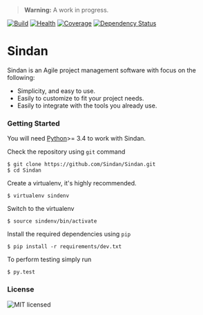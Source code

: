 > **Warning:** A work in progress.

[![Build](https://travis-ci.org/Sindan/Server.svg?branch=master)](https://travis-ci.org/Sindan/Server) 
[![Health](https://landscape.io/github/Sindan/Server/master/landscape.svg?style=flat)](https://landscape.io/github/Sindan/Server/master)
[![Coverage](https://codecov.io/gh/Sindan/Server/branch/master/graph/badge.svg)](https://codecov.io/gh/Sindan/Server)
[![Dependency Status](https://www.versioneye.com/user/projects/576384140735400043c1bacb/badge.svg?style=flat)](https://www.versioneye.com/user/projects/576384140735400043c1bacb)


# Sindan

Sindan is an Agile project management software with focus on the following:

  - Simplicity, and easy to use.
  - Easily to customize to fit your project needs.
  - Easily to integrate with the tools you already use.

### Getting Started

You will need [Python](https://python.org)>= 3.4 to work with Sindan.

Check the repository using `git` command

```
$ git clone https://github.com/Sindan/Sindan.git
$ cd Sindan
```

Create a virtualenv, it's highly recommended.

```
$ virtualenv sindenv
```

Switch to the virtualenv

```
$ source sindenv/bin/activate
```

Install the required dependencies using `pip`

```
$ pip install -r requirements/dev.txt
```

To perform testing simply run

```
$ py.test
```

### License

![MIT licensed](https://img.shields.io/badge/license-MIT-blue.svg)
